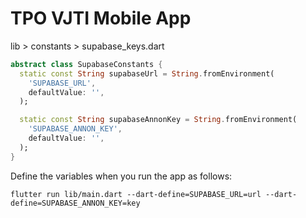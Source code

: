 # TPO VJTI Mobile App

lib > constants > supabase_keys.dart
``` dart
abstract class SupabaseConstants {
  static const String supabaseUrl = String.fromEnvironment(
    'SUPABASE_URL',
    defaultValue: '',
  );

  static const String supabaseAnnonKey = String.fromEnvironment(
    'SUPABASE_ANNON_KEY',
    defaultValue: '',
  );
}
```

Define the variables when you run the app as follows:
```
flutter run lib/main.dart --dart-define=SUPABASE_URL=url --dart-define=SUPABASE_ANNON_KEY=key
```
